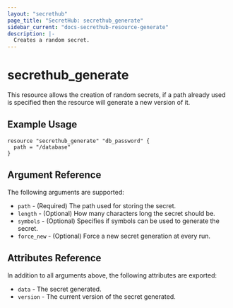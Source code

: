 ```yaml
---
layout: "secrethub"
page_title: "SecretHub: secrethub_generate"
sidebar_current: "docs-secrethub-resource-generate"
description: |-
  Creates a random secret.
---
```


# secrethub_generate

This resource allows the creation of random secrets, if a path already used is specified then the resource will generate a new version of it.

## Example Usage

```hcl
resource "secrethub_generate" "db_password" {
  path = "/database"
}
```

## Argument Reference

The following arguments are supported:

* `path` - (Required) The path used for storing the secret.
* `length` - (Optional) How many characters long the secret should be.
* `symbols` - (Optional) Specifies if symbols can be used to generate the secret.
* `force_new` - (Optional) Force a new secret generation at every run.

## Attributes Reference

In addition to all arguments above, the following attributes are exported:

* `data` - The secret generated.
* `version` - The current version of the secret generated.
